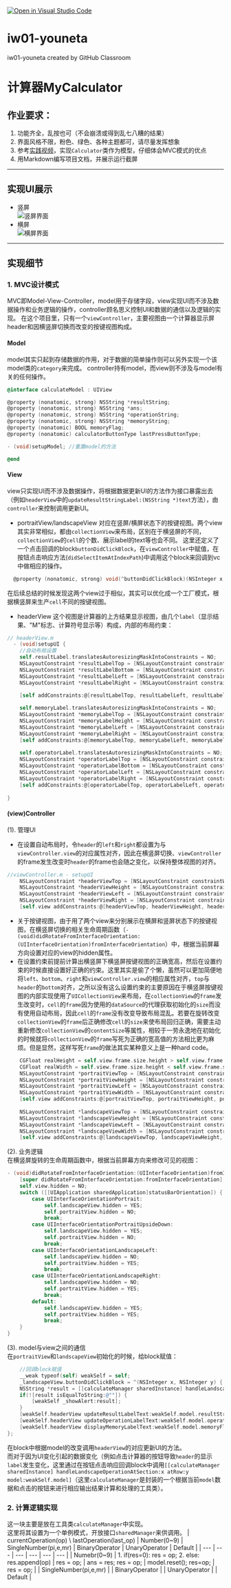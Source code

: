 [![Open in Visual Studio Code](https://classroom.github.com/assets/open-in-vscode-f059dc9a6f8d3a56e377f745f24479a46679e63a5d9fe6f495e02850cd0d8118.svg)](https://classroom.github.com/online_ide?assignment_repo_id=5761906&assignment_repo_type=AssignmentRepo)
# iw01-youneta
iw01-youneta created by GitHub Classroom
# 计算器MyCalculator
## 作业要求：
1. 功能齐全，乱按也可（不会崩溃或得到乱七八糟的结果）
2. 界面风格不限，粉色、绿色、各种主题都可，请尽量发挥想象
3. 参考[实践视频](https://www.bilibili.com/video/BV1Yr4y1c7HW)，实现`Calculator`类作为模型，仔细体会MVC模式的优点
4. 用Markdown编写项目文档，并展示运行截屏

***

## 实现UI展示
* 竖屏  
![竖屏界面](https://raw.githubusercontent.com/iwork-2021/iw01-youneta/main/screenhot/2.png)
* 横屏  
![横屏界面](https://raw.githubusercontent.com/iwork-2021/iw01-youneta/main/screenhot/3.png)

***
## 实现细节
### 1. MVC设计模式
MVC即Model-View-Controller，model用于存储字段，view实现UI而不涉及数据操作和业务逻辑的操作，controller顾名思义控制UI和数据的通信以及逻辑的实现。
在这个项目里，只有一个`viewController`，主要视图由一个计算器显示屏header和因横竖屏切换而改变的按键视图构成。
#### Model
model其实只起到存储数据的作用，对于数据的简单操作则可以另外实现一个该model类的`category`来完成。
controller持有model，而view则不涉及与model有关的任何操作。
``` Objective-C
@interface calculateModel : UIView

@property (nonatomic, strong) NSString *resultString;
@property (nonatomic, strong) NSString *ans;
@property (nonatomic, strong) NSString *operationString;
@property (nonatomic, strong) NSString *memoryString;
@property (nonatomic) BOOL memoryFlag;
@property (nonatomic) calculatorButtonType lastPressButtonType;

- (void)setupModel; //重置model的方法

@end
```

#### View
view只实现UI而不涉及数据操作，将根据数据更新UI的方法作为接口暴露出去（例如`headerView`中的`updateResultStringLabel:(NSString *)text`方法），由`controller`来控制调用更新UI。
* portraitView/landscapeView
  对应在竖屏/横屏状态下的按键视图。两个view其实非常相似，都由`collectionView`来布局，区别在于横竖屏的不同，`collectionView`的`cell`的个数、展示label的text等也会不同。
  这里还定义了一个点击回调的block`buttonDidClickBlock`，在`viewController`中赋值，在按钮点击响应方法(`didSelectItemAtIndexPath`)中调用这个block来回调到vc中做相应的操作。
```Objective-C
  @property (nonatomic, strong) void(^buttonDidClickBlock)(NSInteger x, NSInteger y);
```
  在后续总结的时候发现这两个view过于相似，其实可以优化成一个工厂模式，根据横竖屏来生产`cell`不同的按键视图。
  
  
* headerView
  这个视图是计算器的上方结果显示视图，由几个`label`（显示结果、"M"标志、计算符号显示等）构成，内部的布局约束：
``` Objective-C
// headerView.m 
  - (void)setupUI {
    //自动布局设置
    self.resultLabel.translatesAutoresizingMaskIntoConstraints = NO;
    NSLayoutConstraint *resultLabelTop = [NSLayoutConstraint constraintWithItem:self.resultLabel attribute:NSLayoutAttributeTop relatedBy:NSLayoutRelationEqual toItem:self attribute:NSLayoutAttributeTop multiplier:1 constant:0];
    NSLayoutConstraint *resultLabelBottom = [NSLayoutConstraint constraintWithItem:self.resultLabel attribute:NSLayoutAttributeBottom relatedBy:NSLayoutRelationEqual toItem:self attribute:NSLayoutAttributeBottom multiplier:1 constant:0];
    NSLayoutConstraint *resultLabelLeft = [NSLayoutConstraint constraintWithItem:self.resultLabel attribute:NSLayoutAttributeLeft relatedBy:NSLayoutRelationEqual toItem:self attribute:NSLayoutAttributeLeft multiplier:1 constant:0];
    NSLayoutConstraint *resultLabelRight = [NSLayoutConstraint constraintWithItem:self.resultLabel attribute:NSLayoutAttributeRight relatedBy:NSLayoutRelationEqual toItem:self attribute:NSLayoutAttributeRight multiplier:1 constant:-50];
    
    [self addConstraints:@[resultLabelTop, resultLabelLeft, resultLabelRight, resultLabelBottom]];

    self.memoryLabel.translatesAutoresizingMaskIntoConstraints = NO;
    NSLayoutConstraint *memoryLabelTop = [NSLayoutConstraint constraintWithItem:self.memoryLabel attribute:NSLayoutAttributeTop relatedBy:NSLayoutRelationEqual toItem:self attribute:NSLayoutAttributeTop multiplier:1 constant:0];
    NSLayoutConstraint *memoryLabelHeight = [NSLayoutConstraint constraintWithItem:self.memoryLabel attribute:NSLayoutAttributeHeight relatedBy:NSLayoutRelationEqual toItem:self attribute:NSLayoutAttributeHeight multiplier:0.5 constant:0];
    NSLayoutConstraint *memoryLabelLeft = [NSLayoutConstraint constraintWithItem:self.memoryLabel attribute:NSLayoutAttributeLeft relatedBy:NSLayoutRelationEqual toItem:self.resultLabel attribute:NSLayoutAttributeRight multiplier:1 constant:0];
    NSLayoutConstraint *memoryLabelRight = [NSLayoutConstraint constraintWithItem:self.memoryLabel attribute:NSLayoutAttributeRight relatedBy:NSLayoutRelationEqual toItem:self attribute:NSLayoutAttributeRight multiplier:1 constant:0];
    [self addConstraints:@[memoryLabelTop, memoryLabelLeft, memoryLabelRight, memoryLabelHeight]];
    
    self.operatorLabel.translatesAutoresizingMaskIntoConstraints = NO;
    NSLayoutConstraint *operatorLabelTop = [NSLayoutConstraint constraintWithItem:self.operatorLabel attribute:NSLayoutAttributeTop relatedBy:NSLayoutRelationEqual toItem:self.memoryLabel attribute:NSLayoutAttributeBottom multiplier:1 constant:0];
    NSLayoutConstraint *operatorLabelBottom = [NSLayoutConstraint constraintWithItem:self.operatorLabel attribute:NSLayoutAttributeBottom relatedBy:NSLayoutRelationEqual toItem:self attribute:NSLayoutAttributeBottom multiplier:1 constant:0];
    NSLayoutConstraint *operatorLabelLeft = [NSLayoutConstraint constraintWithItem:self.operatorLabel attribute:NSLayoutAttributeLeft relatedBy:NSLayoutRelationEqual toItem:self.resultLabel attribute:NSLayoutAttributeRight multiplier:1 constant:0];
    NSLayoutConstraint *operatorLabelRight = [NSLayoutConstraint constraintWithItem:self.operatorLabel attribute:NSLayoutAttributeRight relatedBy:NSLayoutRelationEqual toItem:self attribute:NSLayoutAttributeRight multiplier:1 constant:0];
    [self addConstraints:@[operatorLabelTop, operatorLabelLeft, operatorLabelRight, operatorLabelBottom]];
    
}
```
#### (view)Controller
(1). 管理UI  
   * 在设置自动布局时，令`header`的`left`和`right`都设置为与`viewController.view`的对应属性对齐，因此在横竖屏切换、`viewController`的frame发生改变时`header`的frame也会随之变化，以保持整体视图的对齐。
``` Objective-C
//viewController.m - setupUI  
    NSLayoutConstraint *headerViewTop = [NSLayoutConstraint constraintWithItem:self.headerView attribute:NSLayoutAttributeTop relatedBy:NSLayoutRelationEqual toItem:self.view attribute:NSLayoutAttributeTop multiplier:1 constant:0];  
    NSLayoutConstraint *headerViewHeight = [NSLayoutConstraint constraintWithItem:self.headerView attribute:NSLayoutAttributeHeight relatedBy:NSLayoutRelationEqual toItem:self.view attribute:NSLayoutAttributeHeight multiplier:0.33 constant:0]; //结果显示区的高度占屏幕1/3  
    NSLayoutConstraint *headerViewLeft = [NSLayoutConstraint constraintWithItem:self.headerView attribute:NSLayoutAttributeLeft relatedBy:NSLayoutRelationEqual toItem:self.view attribute:NSLayoutAttributeLeft multiplier:1 constant:0];  
    NSLayoutConstraint *headerViewRight = [NSLayoutConstraint constraintWithItem:self.headerView attribute:NSLayoutAttributeRight relatedBy:NSLayoutRelationEqual toItem:self.view attribute:NSLayoutAttributeRight multiplier:1 constant:0];  
    [self.view addConstraints:@[headerViewTop, headerViewHeight, headerViewLeft, headerViewRight]];  
```
   * 关于按键视图，由于用了两个view来分别展示在横屏和竖屏状态下的按键视图，在横竖屏切换的相关生命周期函数（`- (void)didRotateFromInterfaceOrientation:(UIInterfaceOrientation)fromInterfaceOrientation`）中，根据当前屏幕方向设置对应的view的hidden属性。
   * 在设置约束前提前计算出横竖屏下横竖屏按键视图的正确宽高，然后在设置约束的时候直接设置好正确的约束。这里其实是偷了个懒，虽然可以更加简便地将`left`、`bottom`、`right`和`viewController.view`的相应属性对齐，`top`与`header`的`bottom`对齐，之所以没有这么设置约束的主要原因在于横竖屏按键视图的内部实现使用了`UICollectionView`来布局，在`collectionView`的`frame`发生改变时，`cell`的`frame`因为使用的`dataSource`的代理获取初始化的`size`而没有使用自动布局，因此`cell`的`frame`没有改变导致布局混乱。若要在旋转改变`collectionView`的`frame`后正确修改`cell`的`size`来使布局回归正确，需要主动重新修改`collectionView`的`contentSize`等属性，相较于一劳永逸地在初始化的时候就将`collectionView`的`frame`写死为正确的宽高值的方法相比更为麻烦。但是显然，这样写死`frame`的做法其实某种意义上是一种hard code。
``` Objective-C
    CGFloat realHeight = self.view.frame.size.height > self.view.frame.size.width ? self.view.frame.size.height : self.view.frame.size.width;
    CGFloat realWidth = self.view.frame.size.height < self.view.frame.size.width ? self.view.frame.size.height : self.view.frame.size.width;
    NSLayoutConstraint *portraitViewTop = [NSLayoutConstraint constraintWithItem:self.portraitView   attribute:NSLayoutAttributeTop relatedBy:NSLayoutRelationEqual toItem:self.headerView attribute:NSLayoutAttributeBottom multiplier:1 constant:0];
    NSLayoutConstraint *portraitViewHeight = [NSLayoutConstraint constraintWithItem:self.portraitView attribute:NSLayoutAttributeHeight relatedBy:NSLayoutRelationEqual toItem:nil attribute:NSLayoutAttributeNotAnAttribute multiplier:1 constant:(realHeight * 0.67)];
    NSLayoutConstraint *portraitViewLeft = [NSLayoutConstraint constraintWithItem:self.portraitView attribute:NSLayoutAttributeLeft relatedBy:NSLayoutRelationEqual toItem:self.view attribute:NSLayoutAttributeLeft multiplier:1 constant:0];
    NSLayoutConstraint *portraitViewWidth = [NSLayoutConstraint constraintWithItem:self.portraitView attribute:NSLayoutAttributeWidth relatedBy:NSLayoutRelationEqual toItem:nil attribute:NSLayoutAttributeNotAnAttribute multiplier:1 constant:realWidth];
    [self.view addConstraints:@[portraitViewTop, portraitViewHeight, portraitViewLeft, portraitViewWidth]];  
    
    NSLayoutConstraint *landscapeViewTop = [NSLayoutConstraint constraintWithItem:self.landscapeView   attribute:NSLayoutAttributeTop relatedBy:NSLayoutRelationEqual toItem:self.headerView attribute:NSLayoutAttributeBottom multiplier:1 constant:0];
    NSLayoutConstraint *landscapeViewHeight = [NSLayoutConstraint constraintWithItem:self.landscapeView attribute:NSLayoutAttributeHeight relatedBy:NSLayoutRelationEqual toItem:nil attribute:NSLayoutAttributeNotAnAttribute multiplier:1 constant:realWidth * 0.67];
    NSLayoutConstraint *landscapeViewLeft = [NSLayoutConstraint constraintWithItem:self.landscapeView attribute:NSLayoutAttributeLeft relatedBy:NSLayoutRelationEqual toItem:self.view attribute:NSLayoutAttributeLeft multiplier:1 constant:0];
    NSLayoutConstraint *landscapeViewWidth = [NSLayoutConstraint constraintWithItem:self.landscapeView attribute:NSLayoutAttributeWidth relatedBy:NSLayoutRelationEqual toItem:nil attribute:NSLayoutAttributeNotAnAttribute multiplier:1 constant:realHeight];
    [self.view addConstraints:@[landscapeViewTop, landscapeViewHeight, landscapeViewLeft, landscapeViewWidth]];

```  
(2). 业务逻辑  
在横竖屏旋转的生命周期函数中，根据当前屏幕方向来修改可见的视图：
``` Objective-C
- (void)didRotateFromInterfaceOrientation:(UIInterfaceOrientation)fromInterfaceOrientation {
    [super didRotateFromInterfaceOrientation:fromInterfaceOrientation];
    self.view.hidden = NO;
    switch ([[UIApplication sharedApplication]statusBarOrientation]) {
        case UIInterfaceOrientationPortrait:
            self.landscapeView.hidden = YES;
            self.portraitView.hidden = NO;
            break;
        case UIInterfaceOrientationPortraitUpsideDown:
            self.landscapeView.hidden = YES;
            self.portraitView.hidden = NO;
            break;
        case UIInterfaceOrientationLandscapeLeft:
            self.landscapeView.hidden = NO;
            self.portraitView.hidden = YES;
            break;
        case UIInterfaceOrientationLandscapeRight:
            self.landscapeView.hidden = NO;
            self.portraitView.hidden = YES;
            break;
        default:
            self.landscapeView.hidden = YES;
            self.portraitView.hidden = YES;
            break;
    }
}
```
(3). model与view之间的通信  
在`portraitView`和`landscapeView`初始化的时候，给block赋值：
``` Objective-C
    //回调block赋值
    __weak typeof(self) weakSelf = self;
    _landscapeView.buttonDidClickBlock = ^(NSInteger x, NSInteger y) {
    NSString *result = [[calculateManager sharedInstance] handleLandscapeOperationAtSection:x atRow:y model:weakSelf.model];
    if(![result isEqualToString:@""]) {
        [weakSelf _showAlert:result];
    }
    [weakSelf.headerView updateResultLabelText:weakSelf.model.resultString];
    [weakSelf.headerView updateOperationLabelText:weakSelf.model.operationString];
    [weakSelf.headerView displayMemoryLabelText:weakSelf.model.memoryFlag];
};
```
在block中根据model的改变调用`headerView`的对应更新UI的方法。  
而对于因为UI变化引起的数据变化（例如点击计算器的按钮导致`header`的显示`label`发生变化，这里通过在按钮点击响应回调block中调用`[[calculateManager sharedInstance] handleLandscapeOperationAtSection:x atRow:y model:weakSelf.model]`（这里`calculateManager`是封装的一个根据当前`model`数据和点击的按钮来进行相应输出结果计算和处理的工具类）。


### 2. 计算逻辑实现
这一块主要是放在工具类`calculateManager`中实现。  
这里将其设置为一个单例模式，开放接口`sharedManager`来供调用。
| currentOperation(op) \  lastOperation(last_op) | Number(0~9) | SingleNumber(pi,e,mr) | BinaryOperator | UnaryOperator | Default |
| --- | --- | --- | --- | --- | --- |
| Numebr(0~9) | 1. if(res=0): res = op;  2. else: res.append(op) | res = op; | ans = res; res = op; | model.reset();  res=op; | res = op; |
| SingleNumber(pi,e,mr) |
| BinaryOperator |
| UnaryOperator |
| Default |

